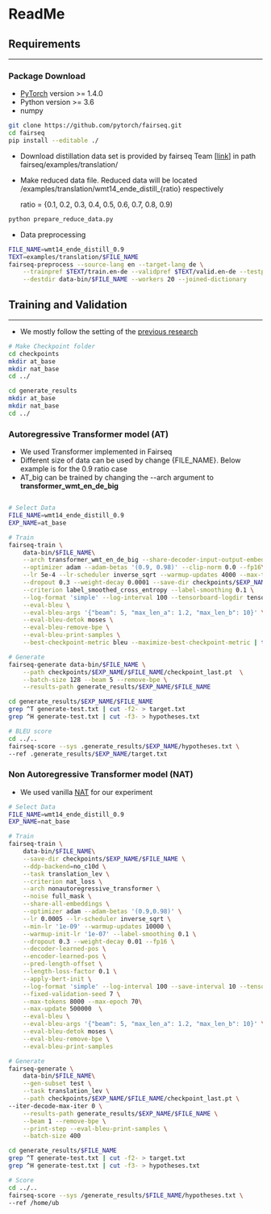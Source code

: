 # ReadMe

## Requirements

---

### Package Download

- [PyTorch](http://pytorch.org/) version >= 1.4.0
- Python version >= 3.6
- numpy

```bash
git clone https://github.com/pytorch/fairseq.git
cd fairseq
pip install --editable ./
```

- Download distillation data set is provided by fairseq Team [[link](http://dl.fbaipublicfiles.com/nat/distill_dataset.zip)] in path fairseq/examples/translation/
- Make reduced data file. Reduced data will be located /examples/translation/wmt14_ende_distill_{ratio} respectively

    ratio = {0.1, 0.2, 0.3, 0.4, 0.5, 0.6, 0.7, 0.8, 0.9)

```bash
python prepare_reduce_data.py
```

- Data preprocessing

```bash
FILE_NAME=wmt14_ende_distill_0.9
TEXT=examples/translation/$FILE_NAME
fairseq-preprocess --source-lang en --target-lang de \
    --trainpref $TEXT/train.en-de --validpref $TEXT/valid.en-de --testpref $TEXT/test.en-de \
    --destdir data-bin/$FILE_NAME --workers 20 --joined-dictionary

```

## Training and Validation

---

- We mostly follow the setting of the [previous research](https://arxiv.org/abs/1911.02727)

```bash
# Make Checkpoint folder
cd checkpoints
mkdir at_base
mkdir nat_base
cd ../

cd generate_results
mkdir at_base
mkdir nat_base
cd ../

```

### Autoregressive Transformer model (AT)

- We used Transformer implemented in Fairseq
- Different size of data can be  used by change {FILE_NAME}. Below example is for the 0.9 ratio case
- AT_big can be trained by changing the --arch argument to **transformer_wmt_en_de_big**

```bash

# Select Data
FILE_NAME=wmt14_ende_distill_0.9
EXP_NAME=at_base

# Train
fairseq-train \
    data-bin/$FILE_NAME\
    --arch transformer_wmt_en_de_big --share-decoder-input-output-embed \
    --optimizer adam --adam-betas '(0.9, 0.98)' --clip-norm 0.0 --fp16\
    --lr 5e-4 --lr-scheduler inverse_sqrt --warmup-updates 4000 --max-tokens 8000 --max-epoch 70 \
    --dropout 0.3 --weight-decay 0.0001 --save-dir checkpoints/$EXP_NAME/$FILE_NAME\
    --criterion label_smoothed_cross_entropy --label-smoothing 0.1 \
    --log-format 'simple' --log-interval 100 --tensorboard-logdir tensorboard_log/at/$FILE_NAME \
    --eval-bleu \
    --eval-bleu-args '{"beam": 5, "max_len_a": 1.2, "max_len_b": 10}' \
    --eval-bleu-detok moses \
    --eval-bleu-remove-bpe \
    --eval-bleu-print-samples \
    --best-checkpoint-metric bleu --maximize-best-checkpoint-metric | tee -a /home/ubuntu/KD/Data/at_logs/$FILE_NAME.txt

# Generate
fairseq-generate data-bin/$FILE_NAME \
    --path checkpoints/$EXP_NAME/$FILE_NAME/checkpoint_last.pt  \
    --batch-size 128 --beam 5 --remove-bpe \
    --results-path generate_results/$EXP_NAME/$FILE_NAME  

cd generate_results/$EXP_NAME/$FILE_NAME  
grep ^T generate-test.txt | cut -f2- > target.txt
grep ^H generate-test.txt | cut -f3- > hypotheses.txt

# BLEU score
cd ../..
fairseq-score --sys .generate_results/$EXP_NAME/hypotheses.txt \
--ref .generate_results/$EXP_NAME/target.txt
```

### Non Autoregressive Transformer model (NAT)

- We used vanilla [NAT](https://arxiv.org/abs/1711.02281) for our experiment

```bash
# Select Data
FILE_NAME=wmt14_ende_distill_0.9
EXP_NAME=nat_base

# Train
fairseq-train \
    data-bin/$FILE_NAME\
    --save-dir checkpoints/$EXP_NAME/$FILE_NAME \
    --ddp-backend=no_c10d \
    --task translation_lev \
    --criterion nat_loss \
    --arch nonautoregressive_transformer \
    --noise full_mask \
    --share-all-embeddings \
    --optimizer adam --adam-betas '(0.9,0.98)' \
    --lr 0.0005 --lr-scheduler inverse_sqrt \
    --min-lr '1e-09' --warmup-updates 10000 \
    --warmup-init-lr '1e-07' --label-smoothing 0.1 \
    --dropout 0.3 --weight-decay 0.01 --fp16 \
    --decoder-learned-pos \
    --encoder-learned-pos \
    --pred-length-offset \
    --length-loss-factor 0.1 \
    --apply-bert-init \
    --log-format 'simple' --log-interval 100 --save-interval 10 --tensorboard-logdir tensorboard_log/$FILE_NAME \
    --fixed-validation-seed 7 \
    --max-tokens 8000 --max-epoch 70\
    --max-update 500000  \
    --eval-bleu \
    --eval-bleu-args '{"beam": 5, "max_len_a": 1.2, "max_len_b": 10}' \
    --eval-bleu-detok moses \
    --eval-bleu-remove-bpe \
    --eval-bleu-print-samples 

# Generate
fairseq-generate \
    data-bin/$FILE_NAME\
    --gen-subset test \
    --task translation_lev \
    --path checkpoints/$EXP_NAME/$FILE_NAME/checkpoint_last.pt \
--iter-decode-max-iter 0 \
    --results-path generate_results/$EXP_NAME/$FILE_NAME \
    --beam 1 --remove-bpe \
    --print-step --eval-bleu-print-samples \
    --batch-size 400 

cd generate_results/$FILE_NAME
grep ^T generate-test.txt | cut -f2- > target.txt
grep ^H generate-test.txt | cut -f3- > hypotheses.txt

# Score
cd ../..
fairseq-score --sys /generate_results/$FILE_NAME/hypotheses.txt \
--ref /home/ub
```